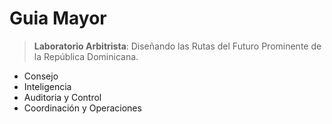 # Guia Mayor

> **Laboratorio Arbitrista**: Diseñando las Rutas del Futuro Prominente de la República Dominicana.
> 

- Consejo
- Inteligencia
- Auditoria y Control
- Coordinación y Operaciones